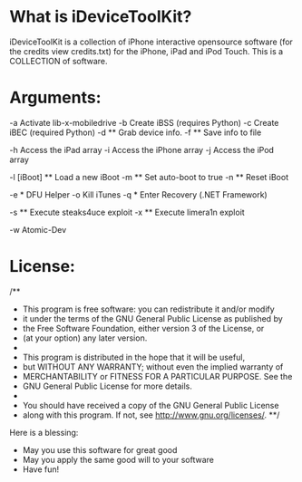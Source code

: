 What is iDeviceToolKit?
================================
iDeviceToolKit is a collection of iPhone interactive opensource software (for the credits view credits.txt) for the iPhone, iPad and iPod Touch. This is a COLLECTION of software.

Arguments:
================================
-a              Activate lib-x-mobiledrive
-b              Create iBSS (requires Python)
-c              Create iBEC (required Python)
-d              ** Grab device info.
-f              ** Save info to file

-h              Access the iPad array
-i              Access the iPhone array
-j              Access the iPod array

-l [iBoot]      ** Load a new iBoot
-m              ** Set auto-boot to true
-n              ** Reset iBoot

-e              * DFU Helper
-o              Kill iTunes
-q              * Enter Recovery (.NET Framework)

-s              ** Execute steaks4uce exploit
-x              ** Execute limera1n exploit

-w              Atomic-Dev

License:
================================
/**
  * This program is free software: you can redistribute it and/or modify
  * it under the terms of the GNU General Public License as published by
  * the Free Software Foundation, either version 3 of the License, or
  * (at your option) any later version.
  *
  * This program is distributed in the hope that it will be useful,
  * but WITHOUT ANY WARRANTY; without even the implied warranty of
  * MERCHANTABILITY or FITNESS FOR A PARTICULAR PURPOSE.  See the
  * GNU General Public License for more details.
  *
  * You should have received a copy of the GNU General Public License
  * along with this program.  If not, see <http://www.gnu.org/licenses/>.
**/

Here is a blessing:

- May you use this software for great good
- May you apply the same good will to your software
- Have fun!